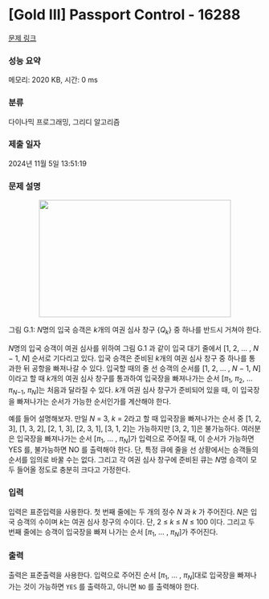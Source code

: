 # [Gold III] Passport Control - 16288 

[문제 링크](https://www.acmicpc.net/problem/16288) 

### 성능 요약

메모리: 2020 KB, 시간: 0 ms

### 분류

다이나믹 프로그래밍, 그리디 알고리즘

### 제출 일자

2024년 11월 5일 13:51:19

### 문제 설명

<p style="text-align: center;"><img alt="" src="https://upload.acmicpc.net/f56b312b-9138-4a89-a26b-ae3c0be0b1d1/-/preview/" style="width: 382px; height: 234px;"></p>

<p style="text-align: center;">그림 G.1: <em>N</em>명의 입국 승객은 <em>k</em>개의 여권 심사 창구 {<em>Q</em><sub><em>k</em></sub>} 중 하나를 반드시 거쳐야 한다.</p>

<p><em>N</em>명의 입국 승객이 여권 심사를 위하여 그림 G.1 과 같이 입국 대기 줄에서 [1, 2, … , <em>N</em> − 1, <em>N</em>] 순서로 기다리고 있다. 입국 승객은 준비된 <em>k</em>개의 여권 심사 창구 중 하나를 통과한 뒤 공항을 빠져나갈 수 있다. 입국할 때의 줄 선 승객의 순서를 [1, 2, … , <em>N</em> − 1, <em>N</em>]이라고 할 때 <em>k</em>개의 여권 심사 창구를 통과하여 입국장을 빠져나가는 순서 [<em>π</em><sub>1</sub>, <em>π</em><sub>2</sub>, … <em>π</em><sub><em>N</em>−1</sub>, <em>π</em><sub><em>N</em></sub>]는 처음과 달라질 수 있다. <em>k</em>개 여권 심사 창구가 준비되어 있을 때, 이 입국장을 빠져나가는 순서가 가능한 순서인가를 계산해야 한다.</p>

<p>예를 들어 설명해보자. 만일 <em>N</em> = 3, <em>k</em> = 2라고 할 때 입국장을 빠져나가는 순서 중 [1, 2, 3], [1, 3, 2], [2, 1, 3], [2, 3, 1], [3, 1, 2]는 가능하지만 [3, 2, 1]은 불가능하다. 여러분은 입국장을 빠져나가는 순서 [<em>π</em><sub>1</sub>, … , <em>π</em><sub><em>N</em></sub>]가 입력으로 주어질 때, 이 순서가 가능하면 YES 를, 불가능하면 NO 를 출력해야 한다. 단, 특정 큐에 줄을 선 상황에서는 승객들의 순서를 임의로 바꿀 수는 없다. 그리고 각 여권 심사 창구에 준비된 큐는 <em>N</em>명 승객이 모두 들어올 정도로 충분히 크다고 가정한다.</p>

### 입력 

 <p>입력은 표준입력을 사용한다. 첫 번째 줄에는 두 개의 정수 <em>N</em> 과 <em>k</em> 가 주어진다. <em>N</em>은 입국 승객의 수이며 <em>k</em>는 여권 심사 창구의 수이다. 단, 2 ≤ <em>k</em> ≤ <em>N</em> ≤ 100 이다. 그리고 두 번째 줄에는 승객이 입국장을 빠져 나가는 순서 [<em>π</em><sub>1</sub>, … , <em>π</em><sub><em>N</em></sub>]가 주어진다.</p>

### 출력 

 <p>출력은 표준출력을 사용한다. 입력으로 주어진 순서 [<em>π</em><sub>1</sub>, … , <em>π</em><sub><em>N</em></sub>]대로 입국장을 빠져나가는 것이 가능하면 <code>YES</code> 를 출력하고, 아니면 <code>NO</code> 를 출력해야 한다.</p>

